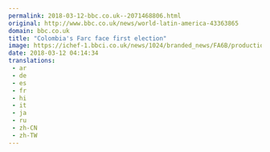 ```yaml
---
permalink: 2018-03-12-bbc.co.uk--2071468806.html
original: http://www.bbc.co.uk/news/world-latin-america-43363865
domain: bbc.co.uk
title: "Colombia's Farc face first election"
image: https://ichef-1.bbci.co.uk/news/1024/branded_news/FA6B/production/_100370146_gettyimages-930510946.jpg
date: 2018-03-12 04:14:34
translations: 
 - ar
 - de
 - es
 - fr
 - hi
 - it
 - ja
 - ru
 - zh-CN
 - zh-TW
---
```



